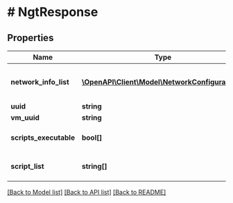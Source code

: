 # # NgtResponse

## Properties

Name | Type | Description | Notes
------------ | ------------- | ------------- | -------------
**network_info_list** | [**\OpenAPI\Client\Model\NetworkConfiguration[]**](NetworkConfiguration.md) | List of network configuration of the VMs. | [optional]
**uuid** | **string** | UUID |
**vm_uuid** | **string** | VM UUID |
**scripts_executable** | **bool[]** | Executable scripts in the VM. | [optional]
**script_list** | **string[]** | Scripts present in the VM. | [optional]

[[Back to Model list]](../../README.md#models) [[Back to API list]](../../README.md#endpoints) [[Back to README]](../../README.md)
